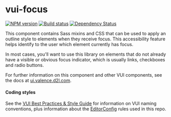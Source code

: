 # vui-focus
[![NPM version][npm-image]][npm-url]
[![Build status][ci-image]][ci-url]
[![Dependency Status][dependencies-image]][dependencies-url]

This component contains Sass mixins and CSS that can be used to apply an outline style to elements when they receive focus. This accessibility feature helps identify to the user which element currently has focus.

In most cases, you'll want to use this library on elements that do not already have a visible or obvious focus indicator, which is usually links, checkboxes and radio buttons.

For further information on this component and other VUI components, see the docs at [ui.valence.d2l.com](http://ui.valence.d2l.com/).

#### Coding styles
See the [VUI Best Practices & Style Guide](https://github.com/Brightspace/valence-ui-docs/wiki/Best-Practices-&-Style-Guide) for information on VUI naming conventions, plus information about the [EditorConfig](http://editorconfig.org) rules used in this repo.

[npm-url]: https://www.npmjs.org/package/vui-focus
[npm-image]: https://img.shields.io/npm/v/vui-focus.svg
[ci-url]: https://travis-ci.org/Brightspace/valence-ui-focus
[ci-image]: https://travis-ci.org/Brightspace/valence-ui-focus.svg?branch=master
[dependencies-url]: https://david-dm.org/brightspace/valence-ui-focus
[dependencies-image]: https://img.shields.io/david/Brightspace/valence-ui-focus.svg
